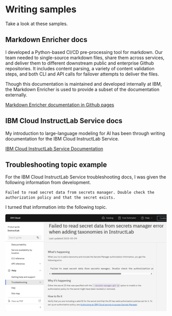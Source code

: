 # Writing samples

Take a look at these samples.



## Markdown Enricher docs

I developed a Python-based CI/CD pre-processing tool for markdown. Our team needed to single-source markdown files, share them across services, and deliver them to different downstream public and enterprise Github repositories. It includes content parsing, a variety of content validation steps, and  both CLI and API calls for failover attempts to deliver the files.

Though this documentation is maintained and developed internally at IBM, the Markdown Enricher is used to provide a subset of the documentation externally.

[Markdown Enricher documentation in Github pages](https://ibm.github.io/md-enricher-for-cicd/#/)


## IBM Cloud InstructLab Service docs

My introduction to large-language modeling for AI has been through writing documentation for the IBM Cloud InstructLab Service. 

[IBM Cloud InstructLab Service Documentation](https://cloud.ibm.com/docs/instructlab?topic=instructlab-getting-started&interface=ui)


## Troubleshooting topic example

For the IBM Cloud InstructLab Service troubleshooting docs, I was given the following information from development.

```
Failed to read secret data from secrets manager. Double check the authorization policy and that the secret exists.

```

I turned that information into the following topic.

![Secret data troubleshooting topic](images/secret-data.png)
